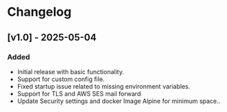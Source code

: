 # Changelog

## [v1.0] - 2025-05-04
### Added
- Initial release with basic functionality.
- Support for custom config file.
- Fixed startup issue related to missing environment variables.
- Support for TLS and AWS SES mail forward
- Update Security settings and docker Image Alpine for minimum space..